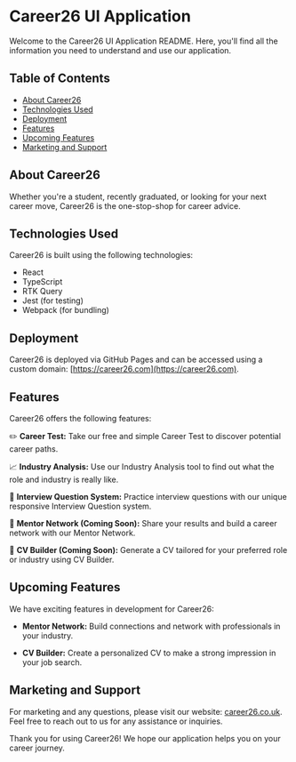 # Career26 UI Application

Welcome to the Career26 UI Application README. Here, you'll find all the information you need to understand and use our application.

## Table of Contents

- [About Career26](#about-career26)
- [Technologies Used](#technologies-used)
- [Deployment](#deployment)
- [Features](#features)
- [Upcoming Features](#upcoming-features)
- [Marketing and Support](#marketing-and-support)

## About Career26

Whether you're a student, recently graduated, or looking for your next career move, Career26 is the one-stop-shop for career advice.

## Technologies Used

Career26 is built using the following technologies:

- React
- TypeScript
- RTK Query
- Jest (for testing)
- Webpack (for bundling)

## Deployment

Career26 is deployed via GitHub Pages and can be accessed using a custom domain: [https://career26.com](https://career26.com).

## Features

Career26 offers the following features:

✏️ **Career Test:** Take our free and simple Career Test to discover potential career paths.

📈 **Industry Analysis:** Use our Industry Analysis tool to find out what the role and industry is really like.

📂 **Interview Question System:** Practice interview questions with our unique responsive Interview Question system.

👥 **Mentor Network (Coming Soon):** Share your results and build a career network with our Mentor Network.

📄 **CV Builder (Coming Soon):** Generate a CV tailored for your preferred role or industry using CV Builder.

## Upcoming Features

We have exciting features in development for Career26:

- **Mentor Network:** Build connections and network with professionals in your industry.

- **CV Builder:** Create a personalized CV to make a strong impression in your job search.

## Marketing and Support

For marketing and any questions, please visit our website: [career26.co.uk](https://career26.co.uk). Feel free to reach out to us for any assistance or inquiries.

Thank you for using Career26! We hope our application helps you on your career journey.
